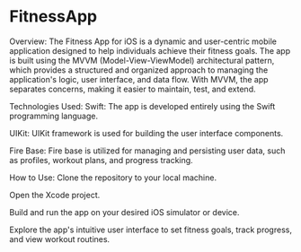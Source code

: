 # FitnessApp

Overview:
The Fitness App for iOS is a dynamic and user-centric mobile application designed to help individuals achieve their fitness goals. The app is built using the MVVM (Model-View-ViewModel) architectural pattern, which provides a structured and organized approach to managing the application's logic, user interface, and data flow. With MVVM, the app separates concerns, making it easier to maintain, test, and extend.


Technologies Used:
Swift: The app is developed entirely using the Swift programming language.

UIKit: UIKit framework is used for building the user interface components.

Fire Base: Fire base is utilized for managing and persisting user data, such as profiles, workout plans, and progress tracking.


How to Use:
Clone the repository to your local machine.

Open the Xcode project.

Build and run the app on your desired iOS simulator or device.

Explore the app's intuitive user interface to set fitness goals, track progress, and view workout routines.
